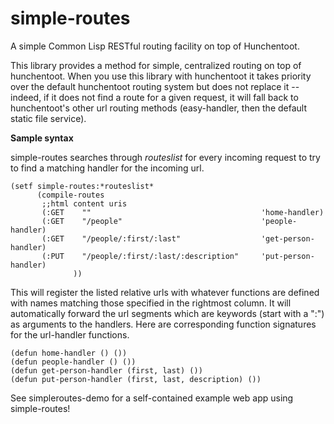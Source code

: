 simple-routes
=============

A simple Common Lisp RESTful routing facility on top of Hunchentoot.

This library provides a method for simple, centralized routing on top of hunchentoot.  When you use this library with hunchentoot it takes priority over the default hunchentoot routing system but does not replace it -- indeed, if it does not find a route for a given request, it will fall back to hunchentoot's other url routing methods (easy-handler, then the default static file service).

**Sample syntax**

simple-routes searches through *routeslist* for every incoming request to try to find a matching handler for the incoming url.  

```
(setf simple-routes:*routeslist*
      (compile-routes 
       ;;html content uris
       (:GET    ""                                      'home-handler)
       (:GET    "/people"                               'people-handler)
       (:GET    "/people/:first/:last"                  'get-person-handler)
       (:PUT    "/people/:first/:last/:description"     'put-person-handler)
              ))
```

This will register the listed relative urls with whatever functions are defined with names matching those specified in the rightmost column.  It will automatically forward the url segments which are keywords (start with a ":") as arguments to the handlers.  Here are corresponding function signatures for the url-handler functions.

```
(defun home-handler () ())
(defun people-handler () ())
(defun get-person-handler (first, last) ())
(defun put-person-handler (first, last, description) ())
```

See simpleroutes-demo for a self-contained example web app using simple-routes!
